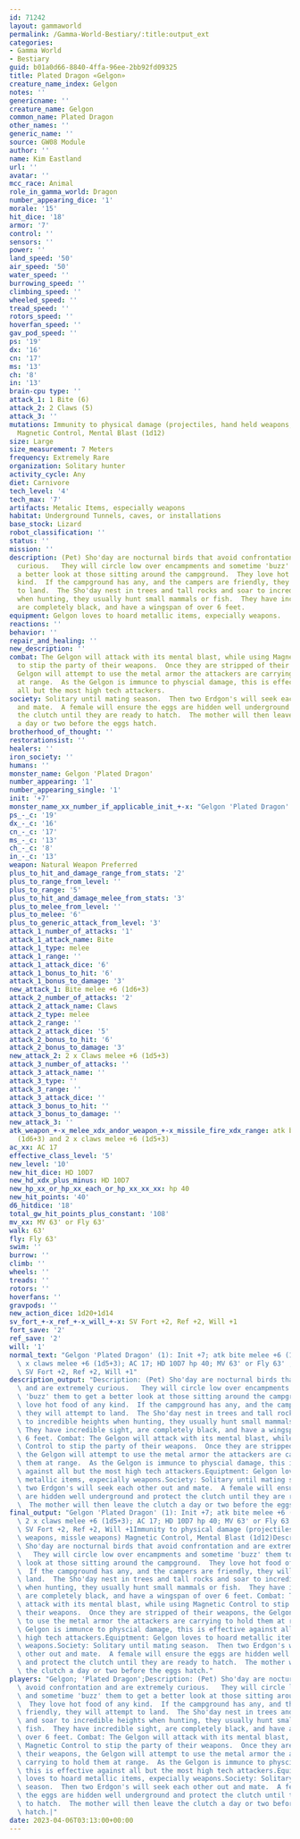 ```yaml
---
id: 71242
layout: gammaworld
permalink: /Gamma-World-Bestiary/:title:output_ext
categories:
- Gamma World
- Bestiary
guid: b01a0d66-8840-4ffa-96ee-2bb92fd09325
title: Plated Dragon «Gelgon»
creature_name_index: Gelgon
notes: ''
genericname: ''
creature_name: Gelgon
common_name: Plated Dragon
other_names: ''
generic_name: ''
source: GW08 Module
author: ''
name: Kim Eastland
url: ''
avatar: ''
mcc_race: Animal
role_in_gamma_world: Dragon
number_appearing_dice: '1'
morale: '15'
hit_dice: '18'
armor: '7'
control: ''
sensors: ''
power: ''
land_speed: '50'
air_speed: '50'
water_speed: ''
burrowing_speed: ''
climbing_speed: ''
wheeled_speed: ''
tread_speed: ''
rotors_speed: ''
hoverfan_speed: ''
gav_pod_speed: ''
ps: '19'
dx: '16'
cn: '17'
ms: '13'
ch: '8'
in: '13'
brain-cpu type: ''
attack_1: 1 Bite (6)
attack_2: 2 Claws (5)
attack_3: ''
mutations: Immunity to physical damage (projectiles, hand held weapons, missle weapons)
  Magnetic Control, Mental Blast (1d12)
size: Large
size_measurement: 7 Meters
frequency: Extremely Rare
organization: Solitary hunter
activity_cycle: Any
diet: Carnivore
tech_level: '4'
tech_max: '7'
artifacts: Metalic Items, especially weapons
habitat: Underground Tunnels, caves, or installations
base_stock: Lizard
robot_classification: ''
status: ''
mission: ''
description: (Pet) Sho'day are nocturnal birds that avoid confrontation and are extremely
  curious.   They will circle low over encampments and sometime 'buzz' them to get
  a better look at those sitting around the campground.  They love hot food of any
  kind.  If the campground has any, and the campers are friendly, they will attempt
  to land.  The Sho'day nest in trees and tall rocks and soar to incredible heights
  when hunting, they usually hunt small mammals or fish.  They have incredible sight,
  are completely black, and have a wingspan of over 6 feet.
equipment: Gelgon loves to hoard metallic items, expecially weapons.
reactions: ''
behavior: ''
repair_and_healing: ''
new_description: ''
combat: The Gelgon will attack with its mental blast, while using Magnetic Control
  to stip the party of their weapons.  Once they are stripped of their weapons, the
  Gelgon will attempt to use the metal armor the attackers are carrying to hold them
  at range.  As the Gelgon is immunce to physcial damage, this is effective against
  all but the most high tech attackers.
society: Solitary until mating season.  Then two Erdgon's will seek each other out
  and mate.  A female will ensure the eggs are hidden well underground and protect
  the clutch until they are ready to hatch.  The mother will then leave the clutch
  a day or two before the eggs hatch.
brotherhood_of_thought: ''
restorationsist: ''
healers: ''
iron_society: ''
humans: ''
monster_name: Gelgon 'Plated Dragon'
number_appearing: '1'
number_appearing_single: '1'
init: '+7'
monster_name_xx_number_if_applicable_init_+-x: "Gelgon 'Plated Dragon' (1): Init +7"
ps_-_c: '19'
dx_-_c: '16'
cn_-_c: '17'
ms_-_c: '13'
ch_-_c: '8'
in_-_c: '13'
weapon: Natural Weapon Preferred
plus_to_hit_and_damage_range_from_stats: '2'
plus_to_range_from_level: ''
plus_to_range: '5'
plus_to_hit_and_damage_melee_from_stats: '3'
plus_to_melee_from_level: ''
plus_to_melee: '6'
plus_to_generic_attack_from_level: '3'
attack_1_number_of_attacks: '1'
attack_1_attack_name: Bite
attack_1_type: melee
attack_1_range: ''
attack_1_attack_dice: '6'
attack_1_bonus_to_hit: '6'
attack_1_bonus_to_damage: '3'
new_attack_1: Bite melee +6 (1d6+3)
attack_2_number_of_attacks: '2'
attack_2_attack_name: Claws
attack_2_type: melee
attack_2_range: ''
attack_2_attack_dice: '5'
attack_2_bonus_to_hit: '6'
attack_2_bonus_to_damage: '3'
new_attack_2: 2 x Claws melee +6 (1d5+3)
attack_3_number_of_attacks: ''
attack_3_attack_name: ''
attack_3_type: ''
attack_3_range: ''
attack_3_attack_dice: ''
attack_3_bonus_to_hit: ''
attack_3_bonus_to_damage: ''
new_attack_3: ''
atk_weapon_+-x_melee_xdx_andor_weapon_+-x_missile_fire_xdx_range: atk bite melee +6
  (1d6+3) and 2 x claws melee +6 (1d5+3)
ac_xx: AC 17
effective_class_level: '5'
new_level: '10'
new_hit_dice: HD 10D7
new_hd_xdx_plus_minus: HD 10D7
new_hp_xx_or_hp_xx_each_or_hp_xx_xx_xx: hp 40
new_hit_points: '40'
d6_hitdice: '18'
total_gw_hit_points_plus_constant: '108'
mv_xx: MV 63' or Fly 63'
walk: 63'
fly: Fly 63'
swim: ''
burrow: ''
climb: ''
wheels: ''
treads: ''
rotors: ''
hoverfans: ''
gravpods: ''
new_action_dice: 1d20+1d14
sv_fort_+-x_ref_+-x_will_+-x: SV Fort +2, Ref +2, Will +1
fort_save: '2'
ref_save: '2'
will: '1'
normal_text: "Gelgon 'Plated Dragon' (1): Init +7; atk bite melee +6 (1d6+3) and 2\
  \ x claws melee +6 (1d5+3); AC 17; HD 10D7 hp 40; MV 63' or Fly 63' ; 1d20+1d14;\
  \ SV Fort +2, Ref +2, Will +1"
description_output: "Description: (Pet) Sho'day are nocturnal birds that avoid confrontation\
  \ and are extremely curious.   They will circle low over encampments and sometime\
  \ 'buzz' them to get a better look at those sitting around the campground.  They\
  \ love hot food of any kind.  If the campground has any, and the campers are friendly,\
  \ they will attempt to land.  The Sho'day nest in trees and tall rocks and soar\
  \ to incredible heights when hunting, they usually hunt small mammals or fish. \
  \ They have incredible sight, are completely black, and have a wingspan of over\
  \ 6 feet. Combat: The Gelgon will attack with its mental blast, while using Magnetic\
  \ Control to stip the party of their weapons.  Once they are stripped of their weapons,\
  \ the Gelgon will attempt to use the metal armor the attackers are carrying to hold\
  \ them at range.  As the Gelgon is immunce to physcial damage, this is effective\
  \ against all but the most high tech attackers.Equiptment: Gelgon loves to hoard\
  \ metallic items, expecially weapons.Society: Solitary until mating season.  Then\
  \ two Erdgon's will seek each other out and mate.  A female will ensure the eggs\
  \ are hidden well underground and protect the clutch until they are ready to hatch.\
  \  The mother will then leave the clutch a day or two before the eggs hatch."
final_output: "Gelgon 'Plated Dragon' (1): Init +7; atk bite melee +6 (1d6+3) and\
  \ 2 x claws melee +6 (1d5+3); AC 17; HD 10D7 hp 40; MV 63' or Fly 63' ; 1d20+1d14;\
  \ SV Fort +2, Ref +2, Will +1Immunity to physical damage (projectiles, hand held\
  \ weapons, missle weapons) Magnetic Control, Mental Blast (1d12)Description: (Pet)\
  \ Sho'day are nocturnal birds that avoid confrontation and are extremely curious.\
  \   They will circle low over encampments and sometime 'buzz' them to get a better\
  \ look at those sitting around the campground.  They love hot food of any kind.\
  \  If the campground has any, and the campers are friendly, they will attempt to\
  \ land.  The Sho'day nest in trees and tall rocks and soar to incredible heights\
  \ when hunting, they usually hunt small mammals or fish.  They have incredible sight,\
  \ are completely black, and have a wingspan of over 6 feet. Combat: The Gelgon will\
  \ attack with its mental blast, while using Magnetic Control to stip the party of\
  \ their weapons.  Once they are stripped of their weapons, the Gelgon will attempt\
  \ to use the metal armor the attackers are carrying to hold them at range.  As the\
  \ Gelgon is immunce to physcial damage, this is effective against all but the most\
  \ high tech attackers.Equiptment: Gelgon loves to hoard metallic items, expecially\
  \ weapons.Society: Solitary until mating season.  Then two Erdgon's will seek each\
  \ other out and mate.  A female will ensure the eggs are hidden well underground\
  \ and protect the clutch until they are ready to hatch.  The mother will then leave\
  \ the clutch a day or two before the eggs hatch."
players: "Gelgon; 'Plated Dragon';Description: (Pet) Sho'day are nocturnal birds that\
  \ avoid confrontation and are extremely curious.   They will circle low over encampments\
  \ and sometime 'buzz' them to get a better look at those sitting around the campground.\
  \  They love hot food of any kind.  If the campground has any, and the campers are\
  \ friendly, they will attempt to land.  The Sho'day nest in trees and tall rocks\
  \ and soar to incredible heights when hunting, they usually hunt small mammals or\
  \ fish.  They have incredible sight, are completely black, and have a wingspan of\
  \ over 6 feet. Combat: The Gelgon will attack with its mental blast, while using\
  \ Magnetic Control to stip the party of their weapons.  Once they are stripped of\
  \ their weapons, the Gelgon will attempt to use the metal armor the attackers are\
  \ carrying to hold them at range.  As the Gelgon is immunce to physcial damage,\
  \ this is effective against all but the most high tech attackers.Equiptment: Gelgon\
  \ loves to hoard metallic items, expecially weapons.Society: Solitary until mating\
  \ season.  Then two Erdgon's will seek each other out and mate.  A female will ensure\
  \ the eggs are hidden well underground and protect the clutch until they are ready\
  \ to hatch.  The mother will then leave the clutch a day or two before the eggs\
  \ hatch.|"
date: 2023-04-06T03:13:00+00:00
---
```

</br>